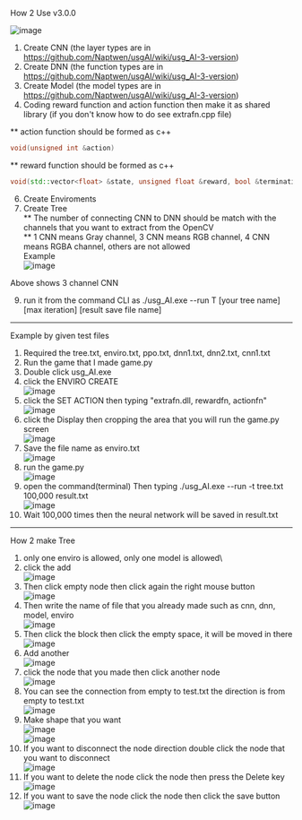 
How 2 Use v3.0.0

![image](https://user-images.githubusercontent.com/47798805/189315179-2202bd0b-881c-4ec2-a7b9-6f89562606a7.png)

1. Create CNN (the layer types are in https://github.com/Naptwen/usgAI/wiki/usg_AI-3-version)
3. Create DNN (the function types are in https://github.com/Naptwen/usgAI/wiki/usg_AI-3-version)
4. Create Model (the model types are in https://github.com/Naptwen/usgAI/wiki/usg_AI-3-version)
5. Coding reward function and action function then make it as shared library (if you don't know how to do see extrafn.cpp file)

** action function should be formed as c++
```c++ 
void(unsigned int &action)
```
** reward function should be formed as c++
```c++ 
void(std::vector<float> &state, unsigned float &reward, bool &termination)
```

6. Create Enviroments
7. Create Tree\
** The number of connecting CNN to DNN should be match with the channels that you want to extract from the OpenCV\
** 1 CNN means Gray channel, 3 CNN means RGB channel, 4 CNN means RGBA channel, others are not allowed\
Example\
![image](https://user-images.githubusercontent.com/47798805/189314807-ea7ec250-bebd-483f-9d62-8864596d45f8.png)

Above shows 3 channel CNN

9. run it from the command CLI as ./usg_AI.exe --run T [your tree name] [max iteration] [result save file name]
____
Example by given test files
1. Required the tree.txt, enviro.txt, ppo.txt, dnn1.txt, dnn2.txt, cnn1.txt
2. Run the game that I made game.py 
3. Double click usg_AI.exe
4. click the ENVIRO CREATE\
![image](https://user-images.githubusercontent.com/47798805/189294569-09153fad-02a8-4388-8e1f-939ea571651e.png)
5. click the SET ACTION then typing
"extrafn.dll, rewardfn,  actionfn"\
![image](https://user-images.githubusercontent.com/47798805/189294825-21826d04-15de-4b70-9c15-71704fa92825.png)
6. click the Display then cropping the area that you will run the game.py screen\
![image](https://user-images.githubusercontent.com/47798805/189295184-662e2147-f96a-4a34-b4c2-5b53e5e6e72b.png)
7. Save the file name as enviro.txt\
![image](https://user-images.githubusercontent.com/47798805/189295506-adffecb2-5c4d-4f99-a867-17ee9ba00cb0.png)
8. run the game.py\
![image](https://user-images.githubusercontent.com/47798805/189295634-f04103a5-0e75-4c64-8dd9-81d92b7571c4.png)
8. open the command(terminal) Then typing ./usg_AI.exe  --run -t tree.txt 100,000 result.txt\
![image](https://user-images.githubusercontent.com/47798805/189303660-78756217-b02b-49de-9a49-7feb0bb71e7e.png)
9. Wait 100,000 times then the neural network will be saved in result.txt
___
How 2 make Tree
1. only one enviro is allowed, only one model is allowed\
2. click the add\
![image](https://user-images.githubusercontent.com/47798805/189348929-d0ded836-ef3b-45ab-9254-db9c7615ff93.png)
3. Then click empty node then click again the right mouse button\
![image](https://user-images.githubusercontent.com/47798805/189349097-6cadd424-b34f-4259-b499-59f9c3bfefbc.png)
4. Then write the name of file that you already made such as cnn, dnn, model, enviro\
![image](https://user-images.githubusercontent.com/47798805/189349263-cadee30d-909b-4ad6-8246-42e73b09e7d4.png)
5. Then click the block then click the empty space, it will be moved in there\
![image](https://user-images.githubusercontent.com/47798805/189349369-c857972e-58a6-48d8-af54-aeed030aa9d6.png)
6. Add another\
![image](https://user-images.githubusercontent.com/47798805/189349417-fdff35b8-bbce-4cc1-bed9-dfe02a361f69.png)
7. click the node that you made then click another node\
![image](https://user-images.githubusercontent.com/47798805/189349545-c539919e-c730-45b2-b2cd-10526df11dd2.png)
8. You can see the connection from empty to test.txt the direction is from empty to test.txt\
![image](https://user-images.githubusercontent.com/47798805/189349638-72551619-0c4f-4676-8a56-0d15964bbddc.png)
9. Make shape that you want\
![image](https://user-images.githubusercontent.com/47798805/189349731-d60d7e87-a454-44c2-88bb-7e0f2812b13d.png)\
![image](https://user-images.githubusercontent.com/47798805/189349799-0f677458-f5d7-485f-9fda-bc467cb2a003.png)
10. If you want to disconnect the node direction double click the node that you want to disconnect\
![image](https://user-images.githubusercontent.com/47798805/189349901-ba52b86a-3486-4cd5-8f65-a951861670ee.png)
11. If you want to delete the node click the node then press the Delete key\
![image](https://user-images.githubusercontent.com/47798805/189349988-d71c1e17-672e-4164-b25a-74757ac92366.png)
12. If you want to save the node click the node then click the save button\
![image](https://user-images.githubusercontent.com/47798805/189350105-d46bfff8-c142-46bd-8f24-e66797110905.png)
